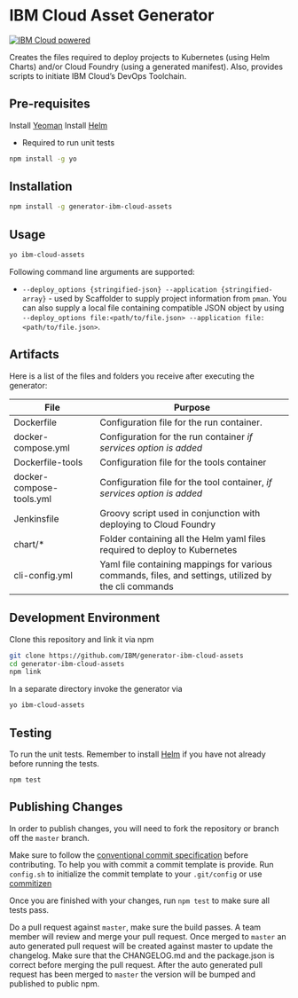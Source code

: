 # IBM Cloud Asset Generator

[![IBM Cloud powered][img-ibmcloud-powered]][url-cloud]

[img-ibmcloud-powered]: https://img.shields.io/badge/IBM%20Cloud-powered-blue.svg
[url-cloud]: http://bluemix.net
[url-npm]: https://www.npmjs.com/package/generator-ibm-cloud-assets
[img-license]: https://img.shields.io/npm/l/generator-ibm-cloud-assets.svg
[img-version]: https://img.shields.io/npm/v/generator-ibm-cloud-assets.svg
[img-npm-downloads-monthly]: https://img.shields.io/npm/dm/generator-ibm-cloud-assets.svg
[img-npm-downloads-total]: https://img.shields.io/npm/dt/generator-ibm-cloud-assets.svg

[img-travis-master]: https://travis-ci.org/ibm-developer/generator-ibm-cloud-assets.svg?branch=master
[url-travis-master]: https://travis-ci.org/ibm-developer/generator-ibm-cloud-assets/branches

[img-coveralls-master]: https://coveralls.io/repos/github/ibm-developer/generator-ibm-cloud-assets/badge.svg
[url-coveralls-master]: https://coveralls.io/github/ibm-developer/generator-ibm-cloud-assets

[img-codacy]: https://api.codacy.com/project/badge/Grade/a5893a4622094dc8920c8a372a8d3588?branch=master
[url-codacy]: https://www.codacy.com/app/ibm-developer/generator-ibm-cloud-assets

Creates the files required to deploy projects to Kubernetes (using Helm Charts) and/or Cloud Foundry (using a generated manifest). Also, provides scripts to initiate IBM Cloud’s DevOps Toolchain.

## Pre-requisites 

Install [Yeoman](http://yeoman.io)
Install [Helm](https://github.com/kubernetes/helm#install) 
 * Required to run unit tests
```bash
npm install -g yo
```

## Installation

```bash
npm install -g generator-ibm-cloud-assets
```

## Usage

```bash
yo ibm-cloud-assets
```

Following command line arguments are supported:
* `--deploy_options {stringified-json} --application {stringified-array}` -  used by Scaffolder to supply project information from `pman`. You can also supply a local file containing compatible JSON object by using `--deploy_options file:<path/to/file.json> --application file:<path/to/file.json>`.

## Artifacts

Here is a list of the files and folders you receive after executing the generator:  

File  | Purpose
---       | ---
Dockerfile | Configuration file for the run container.
docker-compose.yml | Configuration for the run container *if services option is added*
Dockerfile-tools | Configuration file for the tools container 
docker-compose-tools.yml | Configuration file for the tool container, *if services option is added* 
Jenkinsfile | Groovy script used in conjunction with deploying to Cloud Foundry
chart/* | Folder containing all the Helm yaml files required to deploy to Kubernetes
cli-config.yml | Yaml file containing mappings for various commands, files, and settings, utilized by the cli commands

## Development Environment

Clone this repository and link it via npm

```bash
git clone https://github.com/IBM/generator-ibm-cloud-assets
cd generator-ibm-cloud-assets
npm link
```

In a separate directory invoke the generator via

```bash
yo ibm-cloud-assets 
```

## Testing

To run the unit tests. Remember to install [Helm](https://github.com/kubernetes/helm#install) if you have not already before running the tests.

```
npm test
```

## Publishing Changes

In order to publish changes, you will need to fork the repository or branch off the `master` branch.

Make sure to follow the [conventional commit specification](https://conventionalcommits.org/) before contributing. To help you with commit a commit template is provide. Run `config.sh` to initialize the commit template to your `.git/config` or use [commitizen](https://www.npmjs.com/package/commitizen)

Once you are finished with your changes, run `npm test` to make sure all tests pass.

Do a pull request against `master`, make sure the build passes. A team member will review and merge your pull request.
Once merged to `master` an auto generated pull request will be created against master to update the changelog. Make sure that the CHANGELOG.md and the package.json is correct before merging the pull request. After the auto generated pull request has been merged to `master` the version will be bumped and published to public npm.
